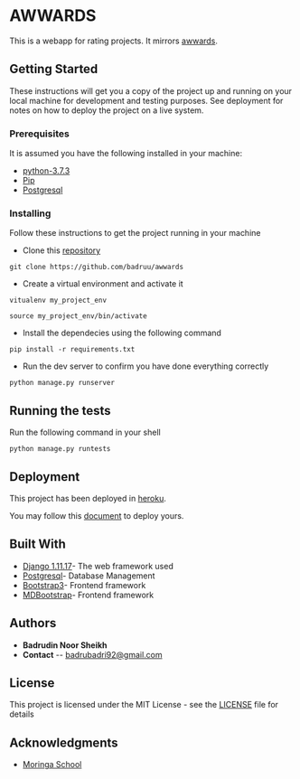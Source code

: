 # AWWARDS

This is a webapp for rating projects. It mirrors [awwards](https://www.awwwards.com/).

## Getting Started

These instructions will get you a copy of the project up and running on your local machine for development and testing purposes. See deployment for notes on how to deploy the project on a live system.

### Prerequisites

It is assumed you have the following installed in your machine:

* [python-3.7.3](https://www.python.org/)
* [Pip](https://pypi.org/project/pip/)
* [Postgresql](https://www.postgresql.org/)

### Installing

Follow these instructions to get the project running in your machine

* Clone this [repository](https://github.com/badruu/awwards)
```
git clone https://github.com/badruu/awwards
```
* Create a virtual environment and activate it
```
vitualenv my_project_env
```
```
source my_project_env/bin/activate
```
* Install the dependecies using the following command
```
pip install -r requirements.txt
```
* Run the dev server to confirm you have done everything correctly
```
python manage.py runserver
```

## Running the tests

Run the following command in your shell
```
python manage.py runtests
```

## Deployment
This project has been deployed in [heroku](https://awardzs.herokuapp.com).

You may follow this [document](https://gist.github.com/newtonkiragu/42f2500e56d9c2375a087233587eddd0) to deploy yours.

## Built With

* [Django 1.11.17](https://www.djangoproject.com/)- The web framework used
* [Postgresql](https://www.postgresql.org/)- Database Management
* [Bootstrap3](https://getbootstrap.com/docs/3.3/)- Frontend framework
* [MDBootstrap](https://mdbootstrap.com/)- Frontend framework

## Authors
* **Badrudin Noor Sheikh**
* **Contact** -- badrubadri92@gmail.com

## License

This project is licensed under the MIT License - see the [LICENSE](https://github.com/badruu/awwards/blob/master/license) file for details

## Acknowledgments

* [Moringa School](https://moringaschool.com/)